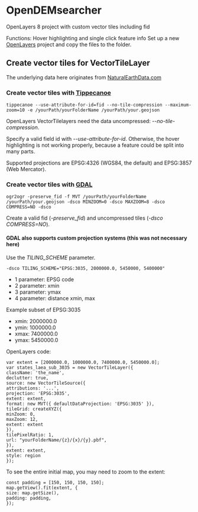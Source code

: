 # OpenDEMsearcher
OpenLayers 8 project with custom vector tiles including fid

Functions: Hover highlighting and single click feature info
Set up a new [OpenLayers](https://openlayers.org/doc/quickstart.html) project and copy the files to the folder.

## Create vector tiles for VectorTileLayer

The underlying data here originates from [NaturalEarthData.com](https://www.naturalearthdata.com/downloads/)

### Create vector tiles with [Tippecanoe](https://github.com/mapbox/tippecanoe)

    tippecanoe --use-attribute-for-id=fid --no-tile-compression --maximum-zoom=10 -e /yourPath/yourFolderName /yourPath/your.geojson

OpenLayers VectorTilelayers need the data uncompressed: *--no-tile-compression*.

Specify a valid field id with *--use-attribute-for-id*.
Otherwise, the hover highlighting is not working properly, because a feature could be split into many parts.

Supported projections are EPSG:4326 (WGS84, the default) and EPSG:3857 (Web Mercator).

### Create vector tiles with [GDAL](https://gdal.org/)

    ogr2ogr -preserve_fid -f MVT /yourPath/yourFolderName /yourPath/your.geojson -dsco MINZOOM=0 -dsco MAXZOOM=8 -dsco COMPRESS=NO -dsco 

Create a valid fid (*-preserve_fid*) and uncompressed tiles (*-dsco COMPRESS=NO*).

#### GDAL also supports custom projection systems (this was not necessary here)

Use the *TILING_SCHEME* parameter.

    -dsco TILING_SCHEME="EPSG:3035, 2000000.0, 5450000, 5400000"

* 1 parameter: EPSG code
* 2 parameter: xmin
* 3 parameter: ymax
* 4 parameter: distance xmin, max

Example subset of EPSG:3035

* xmin: 2000000.0
* ymin: 1000000.0
* xmax: 7400000.0
* ymax: 5450000.0

OpenLayers code:

    var extent = [2000000.0, 1000000.0, 7400000.0, 5450000.0];
    var states_laea_sub_3035 = new VectorTileLayer({
    className: 'the_name',
    declutter: true,
    source: new VectorTileSource({
    attributions: '...',
    projection: 'EPSG:3035',
    extent: extent,
    format: new MVT({ defaultDataProjection: 'EPSG:3035' }),
    tileGrid: createXYZ({
    minZoom: 0,
    maxZoom: 12,
    extent: extent
    }),
    tilePixelRatio: 1,
    url: "yourFolderName/{z}/{x}/{y}.pbf",
    }),
    extent: extent,
    style: region
    });

To see the entire initial map, you may need to zoom to the extent:

    const padding = [150, 150, 150, 150];
    map.getView().fit(extent, {
    size: map.getSize(),
    padding: padding,
    });
